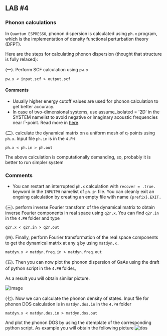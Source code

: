 ## **LAB #4**
### **Phonon calculations**
In `Quantum ESPRESSO`, phonon dispersion is calculated using `ph.x` program, which is the implementation of density functional perturbation theory (DFPT).

Here are the steps for calculating phonon dispersion (thought that structure is fully relaxed):

(一). Perform SCF calculation using `pw.x`
```
pw.x < input.scf > output.scf
```
#### Comments
* Usually higher energy cutoff values are used for phonon calculation to get better accuracy.
* In case of two-dimensional systems, use assume_isolated = '2D' in the SYSTEM namelist to avoid negative or imaginary acoustic frequencies near Γ-point. Read more in [here](https://doi.org/10.1103/PhysRevB.96.075448).

(二). calculate the dynamical matrix on a uniform mesh of q-points using `ph.x`. Input file `ph.in` is in the `4.PH`
```
ph.x < ph.in > ph.out
```
The above calculation is computationally demanding, so, probably it is better to run simpler system

### Comments
* You can restart an interrupted `ph.x` calculation with `recover = .true.` keyword in the `INPUTPH` namelist of `ph.in` file. You can cleanly exit an ongoing calculation by creating an empty file with name `{prefix}.EXIT.`

(三). perform inverse Fourier transform of the dynamical matrix to obtain inverse Fourier components in real space using `q2r.x`. You can find `q2r.in` in the `4.PH` folder and type
```
q2r.x < q2r.in > q2r.out
```
(四). Finally, perform Fourier transformation of the real space components to get the dynamical matrix at any `q` by using `matdyn.x.`
```
matdyn.x < matdyn.freq.in > matdyn.freq.out
```

(五). Then you can now plot the phonon dispersion of GaAs using the draft of python script in the `4.PH` folder。

As a result you will obtain similar picture.

![image](https://github.com/user-attachments/assets/7b1ac319-2787-4491-b451-4e3e60c9b15b)


(七). Now we can calculate the phonon density of states. Input file for phonon DOS calculation is in `matdyn.dos.in` in the `4.PH` folder
```
matdyn.x < matdyn.dos.in > matdyn.dos.out
```
And plot the phonon DOS by using the dtemplate of the corresponding python script.
As example you will obtain the following picture
![dos](https://github.com/user-attachments/assets/463bbce6-d58d-46e2-be4b-8ef9fa760ac4)

